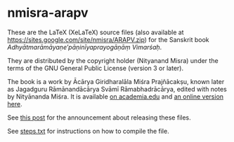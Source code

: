# nmisra-arapv
These are the LaTeX (XeLaTeX) source files (also available at https://sites.google.com/site/nmisra/ARAPV.zip) for the Sanskrit book _Adhyātmarāmāyaṇe’pāṇinīyaprayogāṇāṃ Vimarśaḥ_.

They are distributed by the copyright holder (Nityanand Misra) under the terms of the GNU General Public License (version 3 or later).

The book is a work by Ācārya Giridharalāla Miśra Prajñācakṣu, known later as Jagadguru Rāmānandācārya Svāmī Rāmabhadrācārya, edited with notes by Nityānanda Miśra. It is available [on academia.edu](https://www.academia.edu/25018408/Adhy%C4%81tmar%C4%81m%C4%81ya%E1%B9%87e_Ap%C4%81%E1%B9%87in%C4%AByaprayog%C4%81%E1%B9%87%C4%81%E1%B9%83_Vimar%C5%9Ba%E1%B8%A5) and [an online version here](http://jagadgururambhadracharya.org/works/arapv/).

See [this post](https://groups.google.com/d/msg/bvparishat/912ZbFtk7ys/AsGaGz05BQAJ) for the announcement about releasing these files.

See [steps.txt](steps.txt) for instructions on how to compile the file.
